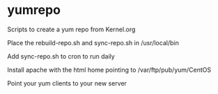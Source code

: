 # yumrepo
Scripts to create a yum repo from Kernel.org

Place the rebuild-repo.sh and sync-repo.sh in /usr/local/bin

Add sync-repo.sh to cron to run daily

Install apache with the html home pointing to /var/ftp/pub/yum/CentOS

Point your yum clients to your new server